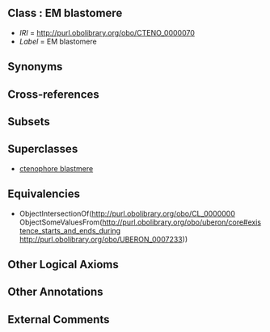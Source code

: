 
## Class : EM blastomere

 * *IRI* = http://purl.obolibrary.org/obo/CTENO_0000070
 * *Label* = EM blastomere

## Synonyms


## Cross-references


## Subsets


## Superclasses

 * [ctenophore blastmere](../../CTENO/63/CTENO_0000063.md)

## Equivalencies

 * ObjectIntersectionOf(<http://purl.obolibrary.org/obo/CL_0000000> ObjectSomeValuesFrom(<http://purl.obolibrary.org/obo/uberon/core#existence_starts_and_ends_during> <http://purl.obolibrary.org/obo/UBERON_0007233>))

## Other Logical Axioms


## Other Annotations


## External Comments

